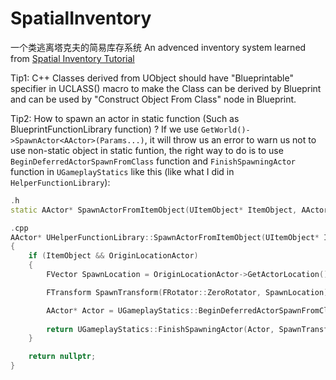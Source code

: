 # SpatialInventory
一个类逃离塔克夫的简易库存系统
An advenced inventory system learned from [Spatial Inventory Tutorial](https://youtube.com/playlist?list=PLFic00P0BufTLu4CB_S_4c0LCEV0fv9Ye)

Tip1: C++ Classes derived from UObject should have "Blueprintable" specifier in UCLASS() macro to make the Class can be derived by Blueprint and can be used by "Construct Object From Class" node in Blueprint.

Tip2: How to spawn an actor in static function (Such as BlueprintFunctionLibrary function) ?
If we use `GetWorld()->SpawnActor<AActor>(Params...)`, it will throw us an error to warn us not to use non-static object in static funtion, the right way to do is to use `BeginDeferredActorSpawnFromClass` function and `FinishSpawningActor` function in `UGameplayStatics` like this (like what I did in `HelperFunctionLibrary`):
```cpp
.h
static AActor* SpawnActorFromItemObject(UItemObject* ItemObject, AActor* OriginLocationActor);

.cpp
AActor* UHelperFunctionLibrary::SpawnActorFromItemObject(UItemObject* ItemObject, AActor* OriginLocationActor)
{
	if (ItemObject && OriginLocationActor)
	{
		FVector SpawnLocation = OriginLocationActor->GetActorLocation() + OriginLocationActor->GetActorForwardVector() * 150;

		FTransform SpawnTransform(FRotator::ZeroRotator, SpawnLocation);

		AActor* Actor = UGameplayStatics::BeginDeferredActorSpawnFromClass(OriginLocationActor->GetWorld(), ItemObject->ItemClass, SpawnTransform, ESpawnActorCollisionHandlingMethod::AdjustIfPossibleButAlwaysSpawn);
		
		return UGameplayStatics::FinishSpawningActor(Actor, SpawnTransform);
	}

	return nullptr;
}
```
